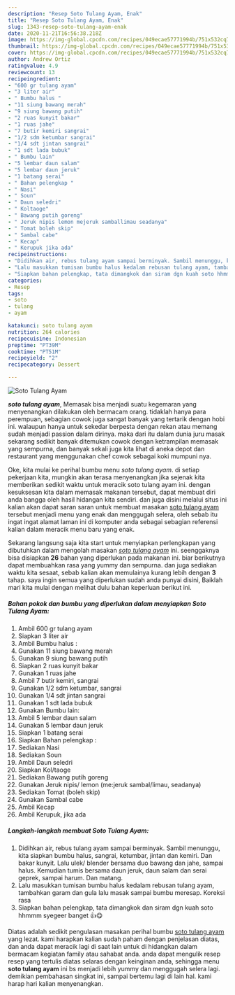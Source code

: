 ```yaml
---
description: "Resep Soto Tulang Ayam, Enak"
title: "Resep Soto Tulang Ayam, Enak"
slug: 1343-resep-soto-tulang-ayam-enak
date: 2020-11-21T16:56:38.218Z
image: https://img-global.cpcdn.com/recipes/049ecae57771994b/751x532cq70/soto-tulang-ayam-foto-resep-utama.jpg
thumbnail: https://img-global.cpcdn.com/recipes/049ecae57771994b/751x532cq70/soto-tulang-ayam-foto-resep-utama.jpg
cover: https://img-global.cpcdn.com/recipes/049ecae57771994b/751x532cq70/soto-tulang-ayam-foto-resep-utama.jpg
author: Andrew Ortiz
ratingvalue: 4.9
reviewcount: 13
recipeingredient:
- "600 gr tulang ayam"
- "3 liter air"
- " Bumbu halus "
- "11 siung bawang merah"
- "9 siung bawang putih"
- "2 ruas kunyit bakar"
- "1 ruas jahe"
- "7 butir kemiri sangrai"
- "1/2 sdm ketumbar sangrai"
- "1/4 sdt jintan sangrai"
- "1 sdt lada bubuk"
- " Bumbu lain"
- "5 lembar daun salam"
- "5 lembar daun jeruk"
- "1 batang serai"
- " Bahan pelengkap "
- " Nasi"
- " Soun"
- " Daun seledri"
- " Koltaoge"
- " Bawang putih goreng"
- " Jeruk nipis lemon mejeruk samballimau seadanya"
- " Tomat boleh skip"
- " Sambal cabe"
- " Kecap"
- " Kerupuk jika ada"
recipeinstructions:
- "Didihkan air, rebus tulang ayam sampai berminyak. Sambil menunggu, kita siapkan bumbu halus, sangrai, ketumbar, jintan dan kemiri. Dan bakar kunyit. Lalu ulek/ blender bersama duo bawang dan jahe, sampai halus. Kemudian tumis bersama daun jeruk, daun salam dan serai geprek, sampai harum. Dan matang."
- "Lalu masukkan tumisan bumbu halus kedalam rebusan tulang ayam, tambahkan garam dan gula lalu masak sampai bumbu meresap. Koreksi rasa"
- "Siapkan bahan pelengkap, tata dimangkok dan siram dgn kuah soto hhmmm syegeer banget 👍😋"
categories:
- Resep
tags:
- soto
- tulang
- ayam

katakunci: soto tulang ayam 
nutrition: 264 calories
recipecuisine: Indonesian
preptime: "PT39M"
cooktime: "PT51M"
recipeyield: "2"
recipecategory: Dessert

---
```



![Soto Tulang Ayam](https://img-global.cpcdn.com/recipes/049ecae57771994b/751x532cq70/soto-tulang-ayam-foto-resep-utama.jpg)

<b><i>soto tulang ayam</i></b>, Memasak bisa menjadi suatu kegemaran yang menyenangkan dilakukan oleh bermacam orang. tidaklah hanya para perempuan, sebagian cowok juga sangat banyak yang tertarik dengan hobi ini. walaupun hanya untuk sekedar berpesta dengan rekan atau memang sudah menjadi passion dalam dirinya. maka dari itu dalam dunia juru masak sekarang sedikit banyak ditemukan cowok dengan ketrampilan memasak yang sempurna, dan banyak sekali juga kita lihat di aneka depot dan restaurant yang menggunakan chef cowok sebagai koki mumpuni nya.

Oke, kita mulai ke perihal bumbu menu <i>soto tulang ayam</i>. di setiap pekerjaan kita, mungkin akan terasa menyenangkan jika sejenak kita memberikan sedikit waktu untuk meracik soto tulang ayam ini. dengan kesuksesan kita dalam memasak makanan tersebut, dapat membuat diri anda bangga oleh hasil hidangan kita sendiri. dan juga disini melalui situs ini kalian akan dapat saran saran untuk membuat masakan <u>soto tulang ayam</u> tersebut menjadi menu yang enak dan menggugah selera, oleh sebab itu ingat ingat alamat laman ini di komputer anda sebagai sebagian referensi kalian dalam meracik menu baru yang enak.




Sekarang langsung saja kita start untuk menyiapkan perlengkapan yang dibutuhkan dalam mengolah masakan <u><i>soto tulang ayam</i></u> ini. seenggaknya bisa disiapkan <b>26</b> bahan yang diperlukan pada makanan ini. biar berikutnya dapat membuahkan rasa yang yummy dan sempurna. dan juga sediakan waktu kita sesaat, sebab kalian akan memulainya kurang lebih dengan <b>3</b> tahap. saya ingin semua yang diperlukan sudah anda punyai disini, Baiklah mari kita mulai dengan melihat dulu bahan keperluan berikut ini.

<!--inarticleads1-->

##### Bahan pokok dan bumbu yang diperlukan dalam menyiapkan Soto Tulang Ayam:

1. Ambil 600 gr tulang ayam
1. Siapkan 3 liter air
1. Ambil  Bumbu halus :
1. Gunakan 11 siung bawang merah
1. Gunakan 9 siung bawang putih
1. Siapkan 2 ruas kunyit bakar
1. Gunakan 1 ruas jahe
1. Ambil 7 butir kemiri, sangrai
1. Gunakan 1/2 sdm ketumbar, sangrai
1. Gunakan 1/4 sdt jintan sangrai
1. Gunakan 1 sdt lada bubuk
1. Gunakan  Bumbu lain:
1. Ambil 5 lembar daun salam
1. Gunakan 5 lembar daun jeruk
1. Siapkan 1 batang serai
1. Siapkan  Bahan pelengkap :
1. Sediakan  Nasi
1. Sediakan  Soun
1. Ambil  Daun seledri
1. Siapkan  Kol/taoge
1. Sediakan  Bawang putih goreng
1. Gunakan  Jeruk nipis/ lemon (me:jeruk sambal/limau, seadanya)
1. Sediakan  Tomat (boleh skip)
1. Gunakan  Sambal cabe
1. Ambil  Kecap
1. Ambil  Kerupuk, jika ada




<!--inarticleads2-->

##### Langkah-langkah membuat Soto Tulang Ayam:

1. Didihkan air, rebus tulang ayam sampai berminyak. Sambil menunggu, kita siapkan bumbu halus, sangrai, ketumbar, jintan dan kemiri. Dan bakar kunyit. Lalu ulek/ blender bersama duo bawang dan jahe, sampai halus. Kemudian tumis bersama daun jeruk, daun salam dan serai geprek, sampai harum. Dan matang.
1. Lalu masukkan tumisan bumbu halus kedalam rebusan tulang ayam, tambahkan garam dan gula lalu masak sampai bumbu meresap. Koreksi rasa
1. Siapkan bahan pelengkap, tata dimangkok dan siram dgn kuah soto hhmmm syegeer banget 👍😋




Diatas adalah sedikit pengulasan masakan perihal bumbu <u>soto tulang ayam</u> yang lezat. kami harapkan kalian sudah paham dengan penjelasan diatas, dan anda dapat meracik lagi di saat lain untuk di hidangkan dalam bermacam kegiatan family atau sahabat anda. anda dapat mengulik resep resep yang tertulis diatas selaras dengan keinginan anda, sehingga menu <b>soto tulang ayam</b> ini bs menjadi lebih yummy dan menggugah selera lagi. demikian pembahasan singkat ini, sampai bertemu lagi di lain hal. kami harap hari kalian menyenangkan.
